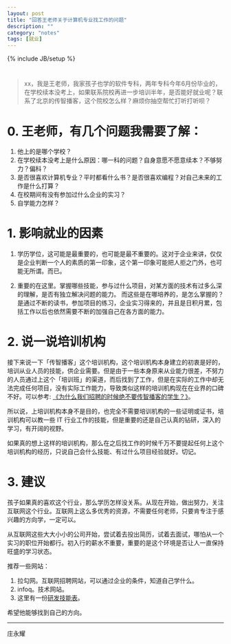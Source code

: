 ```yaml
---
layout: post
title: "回答王老师关于计算机专业找工作的问题"
description: ""
category: "notes"
tags: [就业]
---
```

{% include JB/setup %}

#
>xx，我是王老师，我家孩子也学的软件专科，两年专科今年6月份毕业的，在学校续本没考上，如果联系院校再进一步培训半年，是否能好就业呢？联系了北京的传智播客，这个院校怎么样？麻烦你抽空帮忙打听打听呗？



# 0. 王老师，有几个问题我需要了解：
1. 他上的是哪个学校？
2. 在学校续本没考上是什么原因：哪一科的问题？自身意愿不愿意续本？不够努力？偏科？
3. 是否很喜欢计算机专业？平时都看什么书？是否很喜欢编程？对自己未来的工作是什么打算？
4. 在校期间有没有参加过什么企业的实习？
5. 自学能力怎样？



# 1. 影响就业的因素
1. 学历学位，这可能是最重要的，也可能是最不重要的。这对于企业来讲，仅仅是企业判断一个人的素质的第一印象，这个第一印象可能把人拒之门外，也可能无所谓。而已。

2. 重要的在这里。掌握哪些技能，参与过什么项目，对某方面的技术有过多么深的理解，是否有独立解决问题的能力。
而这些是在哪培养的，是怎么掌握的？是通过不断的读书，参加项目的练习，企业实习得来的，并且是日积月累，包括工作以后也依然需要不断的加强自己在各方面的能力。


# 2. 说一说培训机构
接下来说一下「传智播客」这个培训机构，这个培训机构本身建立的初衷是好的，培训从业人员的技能，供企业需要。但是由于一些本身原来从业能力很差，不努力的人员通过上这个「培训班」的渠道，而后找到了工作，但是在实际的工作中却无法完成任何项目，没有实际工作能力，导致类似这样的培训机构现在在业界的口碑不好。可以参考: [《为什么我们招聘的时候绝不要传智播客的学生？》](http://tiny4.org/blog/2011/06/hr-itcast/)。


所以说，上培训机构本身不是目的，也完全不需要培训机构的一些证明或证书，培训机构可以教一些 IT 行业工作的技能，但是重要的还是自己认真的钻研，深入的学习，有开阔的视野。

如果真的想上这样的培训机构，那么在之后找工作的时候千万不要提起任何上这个培训机构的经历，只说自己会什么技能、有过什么项目经验就好。切记。


# 3. 建议
孩子如果真的喜欢这个行业，那么学历怎样没关系。从现在开始，做出努力，关注互联网这个行业。互联网上这么多优秀的资源，不需要任何老师，只要肯专注于感兴趣的方向学，一定可以。

从互联网这些大大小小的公司开始，尝试着去投出简历，试着去面试，哪怕从一个实习的职位开始都行。初入行的薪水不重要，重要的是这个环境是否让人一直保持旺盛的学习状态。

推荐一些网站：
1. 拉勾网。互联网招聘网站，可以通过企业的条件，知道自己学什么。
2. infoq。技术网站。
3. 这里有一份[研发技能表](http://blog.knownsec.com/Knownsec_RD_Checklist/v2.2.html?from=timeline&isappinstalled=0#)。

希望他能够找到自己的方向。


---
庄永耀
